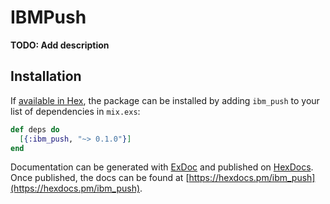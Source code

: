 # IBMPush

**TODO: Add description**

## Installation

If [available in Hex](https://hex.pm/docs/publish), the package can be installed
by adding `ibm_push` to your list of dependencies in `mix.exs`:

```elixir
def deps do
  [{:ibm_push, "~> 0.1.0"}]
end
```

Documentation can be generated with [ExDoc](https://github.com/elixir-lang/ex_doc)
and published on [HexDocs](https://hexdocs.pm). Once published, the docs can
be found at [https://hexdocs.pm/ibm_push](https://hexdocs.pm/ibm_push).

